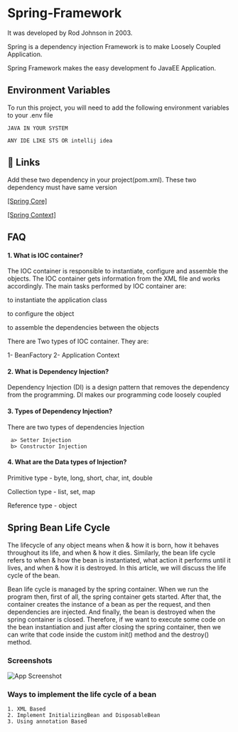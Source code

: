 # Spring-Framework
It was developed by Rod Johnson in 2003. 

Spring is a dependency injection Framework is to make Loosely Coupled Application.

Spring Framework makes the easy development fo JavaEE Application.

## Environment Variables

To run this project, you will need to add the following environment variables to your .env file

`JAVA IN YOUR SYSTEM`

`ANY IDE LIKE STS OR intellij idea`

## 🔗 Links
Add these two dependency in your project(pom.xml). These two dependency must have same version

[[Spring Core]](https://mvnrepository.com/artifact/org.springframework/spring-core)

[[Spring Context]](https://mvnrepository.com/artifact/org.springframework/spring-context)


## FAQ

#### 1. What is IOC container?

The IOC container is responsible to instantiate, configure and assemble the objects.
The IOC container gets information from the XML file and works accordingly. The main tasks performed by IOC container are:

to instantiate the application class

to configure the object

to assemble the dependencies between the objects

There are Two types of IOC container. They are:

1- BeanFactory
2- Application Context


#### 2. What is Dependency Injection?

Dependency Injection (DI) is a design pattern that removes the dependency from the programming. DI makes our programming code loosely coupled


#### 3. Types of Dependency Injection?

There are two types of dependencies Injection
     
     a> Setter Injection
     b> Constructor Injection

#### 4. What are the Data types of Injection?

Primitive type - byte, long, short, char, int, double

Collection type - list, set, map

Reference type - object

## Spring Bean Life Cycle

The lifecycle of any object means when & how it is born, how it behaves throughout its life, and when & how it dies. Similarly, the bean life cycle refers to when & how the bean is instantiated, what action it performs until it lives, and when & how it is destroyed. In this article, we will discuss the life cycle of the bean. 

Bean life cycle is managed by the spring container. When we run the program then, first of all, the spring container gets started. After that, the container creates the instance of a bean as per the request, and then dependencies are injected. And finally, the bean is destroyed when the spring container is closed. Therefore, if we want to execute some code on the bean instantiation and just after closing the spring container, then we can write that code inside the custom init() method and the destroy() method.

### Screenshots

![App Screenshot](https://media.geeksforgeeks.org/wp-content/uploads/20200428011831/Bean-Life-Cycle-Process-flow3.png)

### Ways to implement the life cycle of a bean
 
    1. XML Based 
    2. Implement InitializingBean and DisposableBean
    3. Using annotation Based

